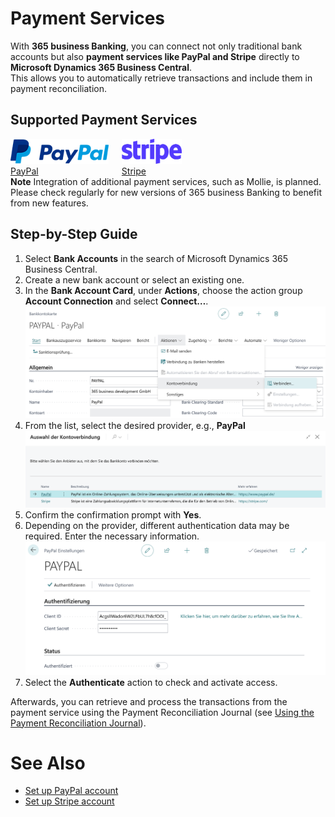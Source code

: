 # Payment Services

With **365 business Banking**, you can connect not only traditional bank accounts but also **payment services like PayPal and Stripe** directly to **Microsoft Dynamics 365 Business Central**.  
This allows you to automatically retrieve transactions and include them in payment reconciliation.

## Supported Payment Services

<div class="columns">
   <div>
       <a href="payment-services/paypal.md">
           <div>
               <div><img src="/assets/images/365-business-banking/paypal-logo.png" alt="PayPal Logo" style="height: 40px;"></div>
               <div>PayPal</div>
           </div>
       </a>
   </div>
   <div>
       <a href="payment-services/stripe.md">
           <div>
               <div><img src="/assets/images/365-business-banking/stripe-logo.png" alt="Stripe Logo" style="height: 40px;"></div>
               <div>Stripe</div>
           </div>
       </a>
   </div>
</div>

<div class="alert alert-info">
   <i class="fa-duotone fa-solid fa-circle-info fa-xl"></i>
   <strong>Note</strong>
   Integration of additional payment services, such as Mollie, is planned.<br>Please check regularly for new versions of 365 business Banking to benefit from new features.
</div>

## Step-by-Step Guide

1. Select **Bank Accounts** in the search of Microsoft Dynamics 365 Business Central.
2. Create a new bank account or select an existing one.
3. In the **Bank Account Card**, under **Actions**, choose the action group **Account Connection** and select **Connect…**.
   ![Start connection](/assets/images/365-business-banking/connect-banking-provider.de-DE.png)
4. From the list, select the desired provider, e.g., **PayPal**  
   ![Select provider](/assets/images/365-business-banking/select-banking-provider.de-DE.png)
5. Confirm the confirmation prompt with **Yes**.
6. Depending on the provider, different authentication data may be required. Enter the necessary information.  
   ![Enter credentials](/assets/images/365-business-banking/paypal-setup.de-DE.png)
7. Select the **Authenticate** action to check and activate access.

Afterwards, you can retrieve and process the transactions from the payment service using the Payment Reconciliation Journal (see [Using the Payment Reconciliation Journal](bank-reconciliation.md)).

# See Also
 - [Set up PayPal account](payment-services/paypal.md)
 - [Set up Stripe account](payment-services/stripe.md)
